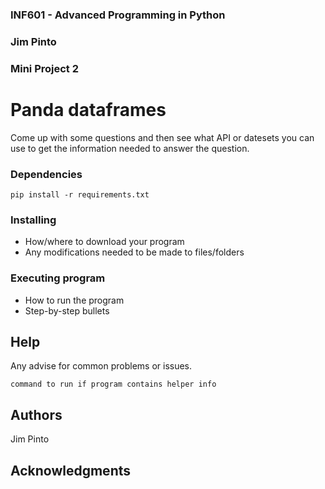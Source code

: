 ### INF601 - Advanced Programming in Python
### Jim Pinto
### Mini Project 2


# Panda dataframes

Come up with some questions and then see what API or datesets you 
can use to get the information needed to answer the question. 

### Dependencies

```
pip install -r requirements.txt
```

### Installing

* How/where to download your program
* Any modifications needed to be made to files/folders

### Executing program

* How to run the program
* Step-by-step bullets

## Help

Any advise for common problems or issues.
```
command to run if program contains helper info
```

## Authors

Jim Pinto

## Acknowledgments

